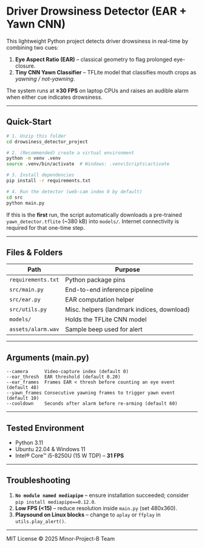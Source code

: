 
# Driver Drowsiness Detector (EAR + Yawn CNN)

This lightweight Python project detects driver drowsiness in real-time by combining two cues:

1. **Eye Aspect Ratio (EAR)** – classical geometry to flag prolonged eye-closure.
2. **Tiny CNN Yawn Classifier** – TFLite model that classifies mouth crops as *yawning / not-yawning*.

The system runs at **≥30 FPS** on laptop CPUs and raises an audible alarm when either cue indicates drowsiness.

---
## Quick-Start

```bash
# 1. Unzip this folder
cd drowsiness_detector_project

# 2. (Recommended) create a virtual environment
python -m venv .venv
source .venv/bin/activate  # Windows: .venv\Scripts\activate

# 3. Install dependencies
pip install -r requirements.txt

# 4. Run the detector (web-cam index 0 by default)
cd src
python main.py 
```

If this is the **first** run, the script automatically downloads a pre-trained `yawn_detector.tflite` (~380 kB) into `models/`. Internet connectivity is required for that one-time step.

---
## Files & Folders
| Path | Purpose |
|------|---------|
| `requirements.txt` | Python package pins |
| `src/main.py` | End-to-end inference pipeline |
| `src/ear.py` | EAR computation helper |
| `src/utils.py` | Misc. helpers (landmark indices, download) |
| `models/` | Holds the TFLite CNN model |
| `assets/alarm.wav` | Sample beep used for alert |

---
## Arguments (main.py)
```
--camera      Video-capture index (default 0)
--ear_thresh  EAR threshold (default 0.20)
--ear_frames  Frames EAR < thresh before counting an eye event (default 48)
--yawn_frames Consecutive yawning frames to trigger yawn event (default 10)
--cooldown    Seconds after alarm before re-arming (default 60)
```

---
## Tested Environment
* Python 3.11
* Ubuntu 22.04 & Windows 11
* Intel® Core™ i5-8250U (15 W TDP) – **31 FPS**

---
## Troubleshooting
1. **`No module named mediapipe`** – ensure installation succeeded; consider `pip install mediapipe==0.12.0`.
2. **Low FPS (<15)** – reduce resolution inside `main.py` (set 480x360).
3. **Playsound on Linux blocks** – change to `aplay` or `ffplay` in `utils.play_alert()`.

---
MIT License © 2025 Minor-Project-B Team
